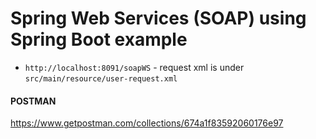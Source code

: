 # Spring Web Services (SOAP) using Spring Boot example

- `http://localhost:8091/soapWS` - request xml is under `src/main/resource/user-request.xml`

#### POSTMAN
https://www.getpostman.com/collections/674a1f83592060176e97
